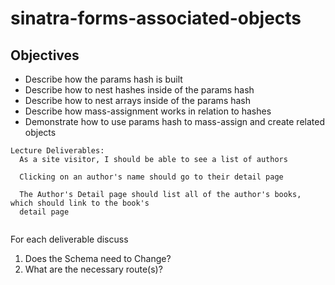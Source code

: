 # sinatra-forms-associated-objects

## Objectives

* Describe how the params hash is built
* Describe how to nest hashes inside of the params hash
* Describe how to nest arrays inside of the params hash
* Describe how mass-assignment works in relation to hashes
* Demonstrate how to use params hash to mass-assign and create related objects

```text
Lecture Deliverables:
  As a site visitor, I should be able to see a list of authors
 
  Clicking on an author's name should go to their detail page

  The Author's Detail page should list all of the author's books, which should link to the book's 
  detail page
  
```

For each deliverable discuss

1. Does the Schema need to Change?
2. What are the necessary route\(s\)?
